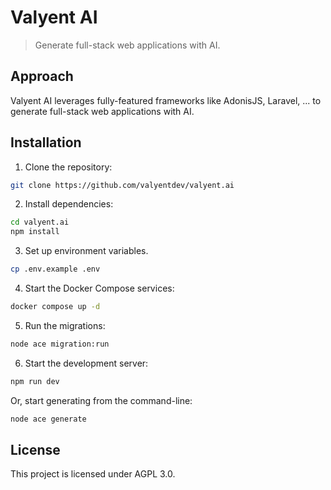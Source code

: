 # Valyent AI

> Generate full-stack web applications with AI.

## Approach

Valyent AI leverages fully-featured frameworks like AdonisJS, Laravel, ... to generate full-stack web applications with AI.

## Installation

1. Clone the repository:

```bash
git clone https://github.com/valyentdev/valyent.ai
```

2. Install dependencies:

```bash
cd valyent.ai
npm install
```

3. Set up environment variables.

```bash
cp .env.example .env
```

4. Start the Docker Compose services:

```bash
docker compose up -d
```

5. Run the migrations:

```bash
node ace migration:run
```

6. Start the development server:

```bash
npm run dev
```

Or, start generating from the command-line:

```bash
node ace generate
```

## License

This project is licensed under AGPL 3.0.
